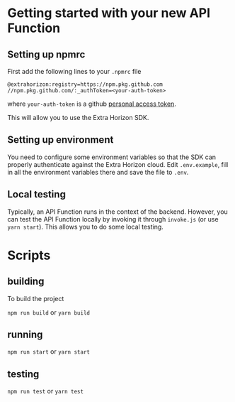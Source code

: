 # Getting started with your new API Function

## Setting up npmrc
First add the following lines to your `.npmrc` file

```
@extrahorizon:registry=https://npm.pkg.github.com
//npm.pkg.github.com/:_authToken=<your-auth-token>
```

where `your-auth-token` is a github [personal access token](https://docs.github.com/en/authentication/keeping-your-account-and-data-secure/creating-a-personal-access-token).

This will allow you to use the Extra Horizon SDK.

## Setting up environment

You need to configure some environment variables so that the SDK can properly authenticate against the Extra Horizon cloud.
Edit `.env.example`, fill in all the environment variables there and save the file to `.env`.

## Local testing

Typically, an API Function runs in the context of the backend. However, you can test the API Function locally by invoking it through `invoke.js` (or use `yarn start`). 
This allows you to do some local testing.

# Scripts

## building

To build the project

`npm run build` or `yarn build`

## running

`npm run start` or `yarn start`

## testing

`npm run test` or `yarn test`

